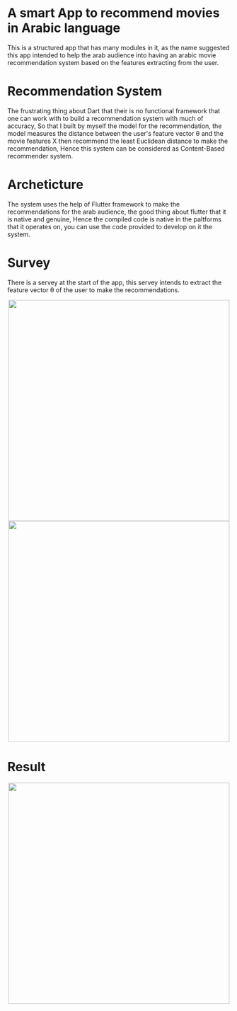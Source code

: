# A smart App to recommend movies in Arabic language
This is a structured app that has many modules in it, as the name suggested this app intended to help the arab audience into having an arabic movie recommendation system based on the features extracting from the user.

# Recommendation System

The frustrating thing about Dart that their is no functional framework that one can work with to build a recommendation system with much of accuracy, So that I built by myself the model for the recommendation, the model measures the distance between the user's feature vector θ and the movie features X then recommend the least Euclidean distance to make the recommendation, Hence this system can be considered as Content-Based recommender system.


# Archeticture

The system uses the help of Flutter framework to make the recommendations for the arab audience, the good thing about flutter that it is native and genuine, Hence the compiled code is native in the paltforms that it operates on, you can use the code provided to develop on it the system.

# Survey

There is a servey at the start of the app, this servey intends to extract the feature vector θ of the user to make the recommendations.
<p align="center">
  <img src="https://i.imgur.com/m6YayYk.png"  height="500">
  <img src="https://imgur.com/HU3Dt0s.png"  height="500">
</p>

# Result
<p align="center">
  <img src="https://imgur.com/wKgBKc3.png"  height="500">
</p>
